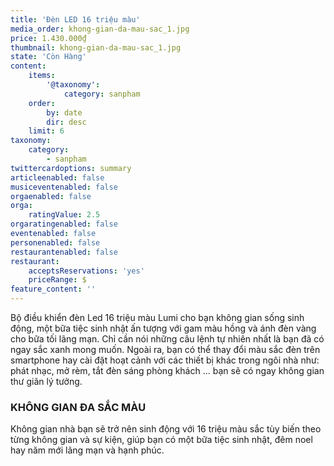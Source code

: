 ```yaml
---
title: 'Đèn LED 16 triệu màu'
media_order: khong-gian-da-mau-sac_1.jpg
price: 1.430.000₫
thumbnail: khong-gian-da-mau-sac_1.jpg
state: 'Còn Hàng'
content:
    items:
        '@taxonomy':
            category: sanpham
    order:
        by: date
        dir: desc
    limit: 6
taxonomy:
    category:
        - sanpham
twittercardoptions: summary
articleenabled: false
musiceventenabled: false
orgaenabled: false
orga:
    ratingValue: 2.5
orgaratingenabled: false
eventenabled: false
personenabled: false
restaurantenabled: false
restaurant:
    acceptsReservations: 'yes'
    priceRange: $
feature_content: ''
---
```


<p>Bộ điều khiển đ&egrave;n Led 16 triệu m&agrave;u Lumi cho bạn kh&ocirc;ng gian sống sinh động, một bữa tiệc sinh nhật ấn tượng với gam m&agrave;u hồng v&agrave; &aacute;nh đ&egrave;n v&agrave;ng cho bữa tối l&atilde;ng mạn. Chỉ cần n&oacute;i những c&acirc;u lệnh tự nhi&ecirc;n nhất l&agrave; bạn đ&atilde; c&oacute; ngay sắc xanh mong muốn. Ngo&agrave;i ra, bạn c&oacute; thể thay đổi m&agrave;u sắc đ&egrave;n tr&ecirc;n smartphone hay c&agrave;i đặt hoạt cảnh với c&aacute;c thiết bị kh&aacute;c trong ng&ocirc;i nh&agrave; như: ph&aacute;t nhạc, mở r&egrave;m, tắt đ&egrave;n s&aacute;ng ph&ograve;ng kh&aacute;ch ... bạn sẽ c&oacute; ngay kh&ocirc;ng gian thư gi&atilde;n l&yacute; tưởng.</p>
<h3>KH&Ocirc;NG GIAN ĐA SẮC M&Agrave;U</h3>
<p>Kh&ocirc;ng gian nh&agrave; bạn sẽ trở n&ecirc;n sinh động với 16 triệu m&agrave;u sắc t&ugrave;y biến theo từng kh&ocirc;ng gian v&agrave; sự kiện, gi&uacute;p bạn c&oacute; một bữa tiệc sinh nhật, đ&ecirc;m noel hay năm mới l&atilde;ng mạn v&agrave; hạnh ph&uacute;c.</p>
<p><img src="/newv1/nha-thong-minh/den-led-16-trieu-mau/khong-gian-da-mau-sac_1.jpg" alt="" /></p>